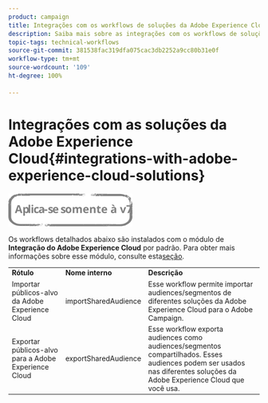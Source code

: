 ```yaml
---
product: campaign
title: Integrações com os workflows de soluções da Adobe Experience Cloud
description: Saiba mais sobre as integrações com os workflows de soluções da Adobe Experience Cloud
topic-tags: technical-workflows
source-git-commit: 381538fac319dfa075cac3db2252a9cc80b31e0f
workflow-type: tm+mt
source-wordcount: '109'
ht-degree: 100%

---
```



# Integrações com as soluções da Adobe Experience Cloud{#integrations-with-adobe-experience-cloud-solutions}

![](../../assets/v7-only.svg)

Os workflows detalhados abaixo são instalados com o módulo de **Integração do Adobe Experience Cloud** por padrão. Para obter mais informações sobre esse módulo, consulte esta[seção](../../integrations/using/configuring-ims.md#installing-the-package).

<table> 
 <tbody> 
  <tr> 
   <td> <strong>Rótulo</strong><br /> </td> 
   <td> <strong>Nome interno</strong><br /> </td> 
   <td> <strong>Descrição</strong><br /> </td> 
  </tr> 
  <tr> 
   <td> <span class="uicontrol">Importar públicos-alvo da Adobe Experience Cloud</span> <br /> </td> 
   <td> <span class="uicontrol">importSharedAudience</span> <br /> </td> 
   <td> Esse workflow permite importar audiences/segmentos de diferentes soluções da Adobe Experience Cloud para o Adobe Campaign.<br /> </td> 
  </tr> 
  <tr> 
   <td> <span class="uicontrol">Exportar públicos-alvo para a Adobe Experience Cloud</span> <br /> </td> 
   <td> <span class="uicontrol">exportSharedAudience</span> <br /> </td> 
   <td> Esse workflow exporta audiences como audiences/segmentos compartilhados. Esses audiences podem ser usados nas diferentes soluções da Adobe Experience Cloud que você usa.<br /> </td> 
  </tr> 
 </tbody> 
</table>

